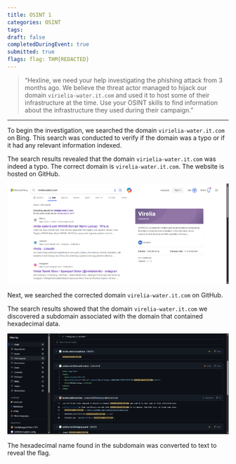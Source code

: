 ```yaml
---
title: OSINT 1
categories: OSINT
tags: 
draft: false
completedDuringEvent: true
submitted: true
flags: flag: THM{REDACTED}
---
```

> “Hexline, we need your help investigating the phishing attack from 3 months ago. We believe the threat actor managed to hijack our domain `virielia-water.it.com` and used it to host some of their infrastructure at the time. Use your OSINT skills to find information about the infrastructure they used during their campaign.”

---

To begin the investigation, we searched the domain `virielia-water.it.com` on Bing. This search was conducted to verify if the domain was a typo or if it had any relevant information indexed.

The search results revealed that the domain `virielia-water.it.com` was indeed a typo. The correct domain is `virelia-water.it.com`. The website is hosted on GitHub.

![alt text](image.png)

Next, we searched the corrected domain `virelia-water.it.com` on GitHub.

The search results showed that the domain `virelia-water.it.com` we discovered a subdomain associated with the domain that contained hexadecimal data.

![alt text](image-1.png)

The hexadecimal name found in the subdomain was converted to text to reveal the flag.

